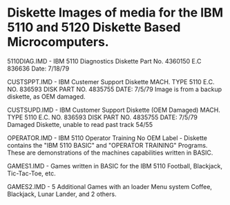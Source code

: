 # Diskette Images of media for the IBM 5110 and 5120 Diskette Based Microcomputers.

5110DIAG.IMD - IBM 5110 Diagnostics Diskette 
Part No. 4360150 E.C 836636
Date: 7/18/79 

CUSTSPPT.IMD - IBM Custemer Support Diskette
MACH. TYPE 5110 E.C. NO. 836593
DISK PART NO. 4835755 DATE: 7/5/79
Image is from a backup diskette, as OEM
damaged. 

CUSTSUPD.IMD - IBM Customer Support Diskette (OEM Damaged)
MACH. TYPE 5110 E.C. NO. 836593
DISK PART NO. 4835755 DATE: 7/5/79
Damaged Diskette, unable to read past track 54/55

OPERATOR.IMD - IBM 5110 Operator Training
No OEM Label - Diskette contains the "IBM 5110 BASIC" and "OPERATOR TRAINING" Programs. These are demonstrations of the machines capabilities 
written in BASIC.

GAMES1.IMD - Games written in BASIC for the IBM 5110
Football, Blackjack, Tic-Tac-Toe, etc.

GAMES2.IMD - 5 Additional Games with an loader Menu system
Coffee, Blackjack, Lunar Lander, and 2 others.
